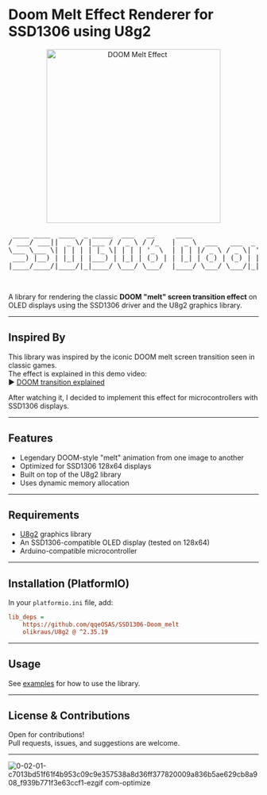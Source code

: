 # Doom Melt Effect Renderer for SSD1306 using U8g2

<p align="center">
  <img src="https://github.com/user-attachments/assets/aacefd63-2a62-48b0-a7fc-c51fcdc957b6/0-02-01-c7013bd51f61f4b953c09c9e357538a8d36ff377820009a836b5ae629cb8a908_f939b771f3e63ccf1-ezgif%20com-optimize" alt="DOOM Melt Effect" width="350"/>
</p>

<p align="center">
  <pre>
 ____ ____  ____  _ _____  ___   __     ____                            __  __      _ _   
/ ___/ ___||  _ \/ |___ / / _ \ / /_   |  _ \  ___   ___  _ __ ___     |  \/  | ___| | |_ 
\___ \___ \| | | | | |_ \| | | | '_ \  | | | |/ _ \ / _ \| '_ ` _ \    | |\/| |/ _ \ | __|
 ___) |__) | |_| | |___) | |_| | (_) | | |_| | (_) | (_) | | | | | |   | |  | |  __/ | |_ 
|____/____/|____/|_|____/ \___/ \___/  |____/ \___/ \___/|_| |_| |_|___|_|  |_|\___|_|\__|
                                                                    |_____|
  </pre>
</p>

A library for rendering the classic **DOOM "melt" screen transition effect** on OLED displays using the SSD1306 driver and the U8g2 graphics library.

---

##  Inspired By

This library was inspired by the iconic DOOM melt screen transition seen in classic games.  
The effect is explained in this demo video:  
▶️ [DOOM transition explained](https://www.youtube.com/watch?v=lUsCXSNhHmI)

After watching it, I decided to implement this effect for microcontrollers with SSD1306 displays.

---

##  Features

- Legendary DOOM-style "melt" animation from one image to another
- Optimized for SSD1306 128x64 displays
- Built on top of the U8g2 library
- Uses dynamic memory allocation

---

##  Requirements

- [U8g2](https://github.com/olikraus/u8g2) graphics library
- An SSD1306-compatible OLED display (tested on 128x64)
- Arduino-compatible microcontroller

---

##  Installation (PlatformIO)

In your `platformio.ini` file, add:

```ini
lib_deps = 
    https://github.com/qqeOSAS/SSD1306-Doom_melt
    olikraus/U8g2 @ ^2.35.19
```

---

##  Usage

See [examples](https://github.com/qqeOSAS/SSD1306-Doom_melt/tree/main/examples) for how to use the library.

---

##  License & Contributions

Open for contributions!  
Pull requests, issues, and suggestions are welcome.

---


![0-02-01-c7013bd51f61f4b953c09c9e357538a8d36ff377820009a836b5ae629cb8a908_f939b771f3e63ccf1-ezgif com-optimize](https://github.com/user-attachments/assets/73fb0912-791f-4d9f-be9d-9ceb5302f48a)



